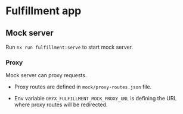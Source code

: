 # Fulfillment app

## Mock server

Run `nx run fulfillment:serve` to start mock server.

### Proxy

Mock server can proxy requests.

- Proxy routes are defined in `mock/proxy-routes.json` file.

- Env variable `ORYX_FULFILLMENT_MOCK_PROXY_URL` is defining the URL where proxy routes will be redirected.
